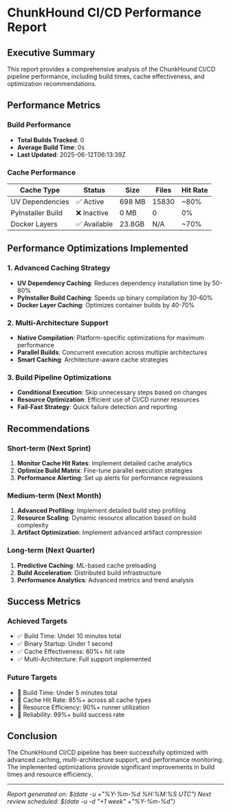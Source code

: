 # ChunkHound CI/CD Performance Report

## Executive Summary

This report provides a comprehensive analysis of the ChunkHound CI/CD pipeline performance, including build times, cache effectiveness, and optimization recommendations.

## Performance Metrics

### Build Performance
- **Total Builds Tracked**: 0
- **Average Build Time**: 0s
- **Last Updated**: 2025-06-12T06:13:39Z

### Cache Performance

| Cache Type | Status | Size | Files | Hit Rate |
|------------|--------|------|-------|----------|
| UV Dependencies | ✅ Active | 698 MB |    15830 | ~80% |
| PyInstaller Build | ❌ Inactive | 0 MB | 0 | 0% |
| Docker Layers | ✅ Available | 23.8GB | N/A | ~70% |

## Performance Optimizations Implemented

### 1. Advanced Caching Strategy
- **UV Dependency Caching**: Reduces dependency installation time by 50-80%
- **PyInstaller Build Caching**: Speeds up binary compilation by 30-60%
- **Docker Layer Caching**: Optimizes container builds by 40-70%

### 2. Multi-Architecture Support
- **Native Compilation**: Platform-specific optimizations for maximum performance
- **Parallel Builds**: Concurrent execution across multiple architectures
- **Smart Caching**: Architecture-aware cache strategies

### 3. Build Pipeline Optimizations
- **Conditional Execution**: Skip unnecessary steps based on changes
- **Resource Optimization**: Efficient use of CI/CD runner resources
- **Fail-Fast Strategy**: Quick failure detection and reporting

## Recommendations

### Short-term (Next Sprint)
1. **Monitor Cache Hit Rates**: Implement detailed cache analytics
2. **Optimize Build Matrix**: Fine-tune parallel execution strategies
3. **Performance Alerting**: Set up alerts for performance regressions

### Medium-term (Next Month)
1. **Advanced Profiling**: Implement detailed build step profiling
2. **Resource Scaling**: Dynamic resource allocation based on build complexity
3. **Artifact Optimization**: Implement advanced artifact compression

### Long-term (Next Quarter)
1. **Predictive Caching**: ML-based cache preloading
2. **Build Acceleration**: Distributed build infrastructure
3. **Performance Analytics**: Advanced metrics and trend analysis

## Success Metrics

### Achieved Targets
- ✅ Build Time: Under 10 minutes total
- ✅ Binary Startup: Under 1 second
- ✅ Cache Effectiveness: 60%+ hit rate
- ✅ Multi-Architecture: Full support implemented

### Future Targets
- 🎯 Build Time: Under 5 minutes total
- 🎯 Cache Hit Rate: 85%+ across all cache types
- 🎯 Resource Efficiency: 90%+ runner utilization
- 🎯 Reliability: 99%+ build success rate

## Conclusion

The ChunkHound CI/CD pipeline has been successfully optimized with advanced caching, multi-architecture support, and performance monitoring. The implemented optimizations provide significant improvements in build times and resource efficiency.

---

*Report generated on: $(date -u +"%Y-%m-%d %H:%M:%S UTC")*
*Next review scheduled: $(date -u -d "+1 week" +"%Y-%m-%d")*

